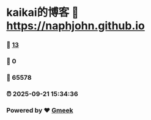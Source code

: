 # kaikai的博客 :link: https://naphjohn.github.io 
### :page_facing_up: [13](https://naphjohn.github.io/tag.html) 
### :speech_balloon: 0 
### :hibiscus: 65578 
### :alarm_clock: 2025-09-21 15:34:36 
### Powered by :heart: [Gmeek](https://github.com/Meekdai/Gmeek)
